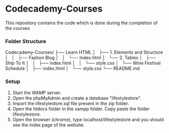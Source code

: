 # Codecademy-Courses

This repository contains the code which is done during the completion of the courses

### Folder Structure

Codecademy-Courses/
  ├── Learn HTML
  │   ├── 1. Elements and Structure
  │   │   ├── Fashon Blog
  │   │   └── Index.html
  │   └── 2. Tables
  │       ├── Ship To It
  │       │   ├── index.html
  │       │   └── style.css
  │       └── Wine Festival Schedule
  │           ├── index.html
  │           └── style.css
  └── README.md

### Setup

1. Start the WAMP server.
2. Open the phpMyAdmin and create a database "lifestylestore". 
3. Import the lifestylestore.sql file present in the zip folder.
4. Open the htdocs folder in the xampp folder. Copy paste the folder lifestylestore.
5. Open the browser (chrome), type localhost/lifestylestore and you should see the index page of the website.
